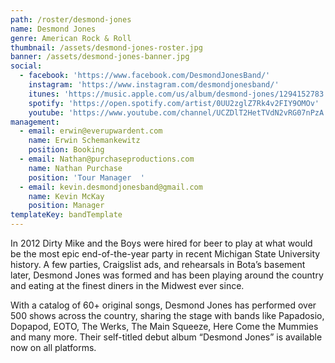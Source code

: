```yaml
---
path: /roster/desmond-jones
name: Desmond Jones
genre: American Rock & Roll
thumbnail: /assets/desmond-jones-roster.jpg
banner: /assets/desmond-jones-banner.jpg
social:
  - facebook: 'https://www.facebook.com/DesmondJonesBand/'
    instagram: 'https://www.instagram.com/desmondjonesband/'
    itunes: 'https://music.apple.com/us/album/desmond-jones/1294152783'
    spotify: 'https://open.spotify.com/artist/0UU2zglZ7Rk4v2FIY9OMOv'
    youtube: 'https://www.youtube.com/channel/UCZDlT2HetTVdN2vRG07nPzA'
management:
  - email: erwin@everupwardent.com
    name: Erwin Schemankewitz
    position: Booking
  - email: Nathan@purchaseproductions.com
    name: Nathan Purchase
    position: 'Tour Manager  '
  - email: kevin.desmondjonesband@gmail.com
    name: Kevin McKay
    position: Manager
templateKey: bandTemplate
---
```


In 2012 Dirty Mike and the Boys were hired for beer to play at what would be the most epic end-of-the-year party in recent Michigan State University history. A few parties, Craigslist ads, and rehearsals in Bota’s basement later, Desmond Jones was formed and has been playing around the country and eating at the finest diners in the Midwest ever since.

With a catalog of 60+ original songs, Desmond Jones has performed over 500 shows across the country, sharing the stage with bands like Papadosio, Dopapod, EOTO, The Werks, The Main Squeeze, Here Come the Mummies and many more. Their self-titled debut album “Desmond Jones” is available now on all platforms.
